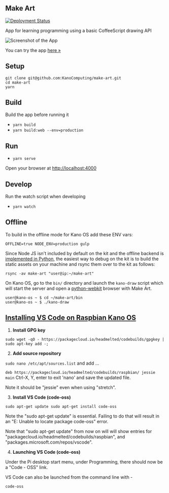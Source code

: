 ## Make Art

[![Deployment Status](https://vsrm.dev.azure.com/KanoComputing/_apis/public/Release/badge/7918f3eb-d68a-49f3-bccd-9ffe2f542c55/5/5)](https://vsrm.dev.azure.com/KanoComputing/_apis/public/Release/badge/7918f3eb-d68a-49f3-bccd-9ffe2f542c55/5/5)

App for learning programming using a basic CoffeeScript drawing API

![Screenshot of the App](make-art-screenshot.png)

You can try the app [here »](http://art.kano.me/)

## Setup

    git clone git@github.com:KanoComputing/make-art.git
    cd make-art
    yarn

## Build

Build the app before running it

- `yarn build`
- `yarn build:web --env=production`

## Run

- `yarn serve`

Open your browser at [http://localhost:4000](http://localhost:4000)

## Develop

Run the watch script when developing

- `yarn watch`

## Offline

To build in the offline mode for Kano OS add these ENV vars:

    OFFLINE=true NODE_ENV=production gulp

Since Node JS isn't included by default on the kit and the offline backend is
[implemented in Python](/kano_draw/server.py), the easiest way to
debug on the kit is to build the static assets on your machine and rsync them
over to the kit as follows:

    rsync -av make-art "user@ip:~/make-art"

On Kano OS, go to the `bin/` directory and launch the `kano-draw` script
which will start the server and open a
[python-webkit](https://wiki.python.org/moin/PythonWebKit) browser with Make
Art.

    user@kano-os ~ $ cd ~/make-art/bin
    user@kano-os ~ $ ./kano-draw

## [Installing VS Code on Raspbian Kano OS](https://www.raspberrypi.org/forums/viewtopic.php?p=1440336)


1) **Install GPG key**

`sudo wget -qO - https://packagecloud.io/headmelted/codebuilds/gpgkey | sudo apt-key add -;`

2) **Add source repository**

`sudo nano /etc/apt/sources.list`
and add ...

`deb https://packagecloud.io/headmelted/codebuilds/raspbian/ jessie main`
Ctrl-X, Y, enter to exit 'nano' and save the updated file.

Note it should be "jessie" even when using "stretch".

3) **Install VS Code (code-oss)**

`sudo apt-get update
sudo apt-get install code-oss`

Note the "sudo apt-get update" is essential. Failing to do that will result in an "E: Unable to locate package code-oss" error.

Note that "sudo apt-get update" from now on will will show entries for
"packagecloud.io/headmelted/codebuilds/raspbian", and
"packages.microsoft.com/repos/vscode".

4) **Launching VS Code (code-oss)**

Under the Pi desktop start menu, under Programming, there should now be a "Code - OSS" link.

VS Code can also be launched from the command line with -

`code-oss`
